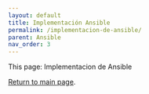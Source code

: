 ```yaml
---
layout: default
title: Implementación Ansible
permalink: /implementacion-de-ansible/
parent: Ansible
nav_order: 3
---
```


This page: Implementacion de Ansible

[Return to main page]({{site.baseurl}}/).